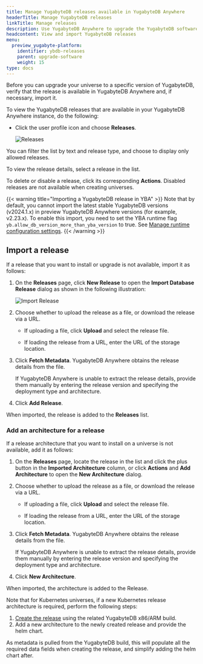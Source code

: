 ```yaml
---
title: Manage YugabyteDB releases available in YugabyteDB Anywhere
headerTitle: Manage YugabyteDB releases
linkTitle: Manage releases
description: Use YugabyteDB Anywhere to upgrade the YugabyteDB software on universes.
headcontent: View and import YugabyteDB releases
menu:
  preview_yugabyte-platform:
    identifier: ybdb-releases
    parent: upgrade-software
    weight: 15
type: docs
---
```


Before you can upgrade your universe to a specific version of YugabyteDB, verify that the release is available in YugabyteDB Anywhere and, if necessary, import it.

To view the YugabyteDB releases that are available in your YugabyteDB Anywhere instance, do the following:

- Click the user profile icon and choose **Releases**.

    ![Releases](/images/yp/releases-list-2024.png)

You can filter the list by text and release type, and choose to display only allowed releases.

To view the release details, select a release in the list.

To delete or disable a release, click its corresponding **Actions**. Disabled releases are not available when creating universes.

{{< warning title="Importing a YugabyteDB release in YBA" >}}
Note that by default, you cannot import the latest stable YugabyteDB versions (v2024.1.x) in preview YugabyteDB Anywhere versions (for example, v2.23.x).
To enable this import, you need to set the YBA runtime flag `yb.allow_db_version_more_than_yba_version` to true. See [Manage runtime configuration settings](../../administer-yugabyte-platform/manage-runtime-config/).
{{< /warning >}}

## Import a release

If a release that you want to install or upgrade is not available, import it as follows:

1. On the **Releases** page, click **New Release** to open the **Import Database Release** dialog as shown in the following illustration:

    ![Import Release](/images/yp/import-releases-2024.png)

1. Choose whether to upload the release as a file, or download the release via a URL.

    - If uploading a file, click **Upload** and select the release file.

    - If loading the release from a URL, enter the URL of the storage location.

1. Click **Fetch Metadata**. YugabyteDB Anywhere obtains the release details from the file.

    If YugabyteDB Anywhere is unable to extract the release details, provide them manually by entering the release version and specifying the deployment type and architecture.

1. Click **Add Release**.

When imported, the release is added to the **Releases** list.

### Add an architecture for a release

If a release architecture that you want to install on a universe is not available, add it as follows:

1. On the **Releases** page, locate the release in the list and click the plus button in the **Imported Architecture** column, or click **Actions** and **Add Architecture** to open the **New Architecture** dialog.

1. Choose whether to upload the release as a file, or download the release via a URL.

    - If uploading a file, click **Upload** and select the release file.

    - If loading the release from a URL, enter the URL of the storage location.

1. Click **Fetch Metadata**. YugabyteDB Anywhere obtains the release details from the file.

    If YugabyteDB Anywhere is unable to extract the release details, provide them manually by entering the release version and specifying the deployment type and architecture.

1. Click **New Architecture**.

When imported, the architecture is added to the Release.

Note that for Kubernetes universes, if a new Kubernetes release architecture is required, perform the following steps:

1. [Create the release](#import-a-release) using the related YugabyteDB x86/ARM build.
1. Add a new architecture to the newly created release and provide the helm chart.

As metadata is pulled from the YugabyteDB build, this will populate all the required data fields when creating the release, and simplify adding the helm chart after.
